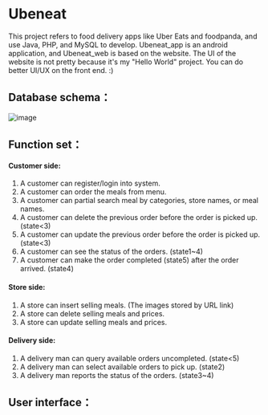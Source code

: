 # Ubeneat

This project refers to food delivery apps like Uber Eats and foodpanda, and use Java, PHP, and MySQL to develop.
Ubeneat_app is an android application, and Ubeneat_web is based on the website.
The UI of the website is not pretty because it's my "Hello World" project.
You can do better UI/UX on the front end. :)

## Database schema：
![image](https://github.com/benntust/Ubeneat/blob/master/schema.jpg)

## Function set：  
#### Customer side:
1.  A customer can register/login into system.  
2.  A customer can order the meals from menu.  
3. A customer can partial search meal by categories, store names, or meal names.  
4. A customer can delete the previous order before the order is picked up. (state<3)  
5. A customer can update the previous order before the order is picked up. (state<3)  
6. A customer can see the status of the orders. (state1~4)  
7. A customer can make the order completed (state5) after the order arrived. (state4)  
#### Store side:  
1. A store can insert selling meals. (The images stored by URL link)  
2. A store can delete selling meals and prices.  
3. A store can update selling meals and prices.  
#### Delivery side:  
1. A delivery man can query available orders uncompleted. (state<5)  
2. A delivery man can select available orders to pick up. (state2)  
3. A delivery man reports the status of the orders. (state3~4) 
## User interface： 
